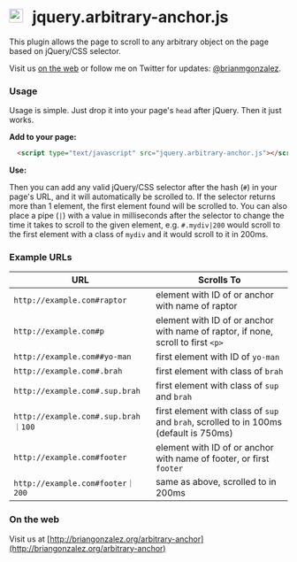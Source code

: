 # <img src="http://briangonzalez.org/uploads/jqueryaa-anchor.svg" width=25 style="margin-right: 10px"> jquery.arbitrary-anchor.js

This plugin allows the page to scroll to any arbitrary object on the page based on jQuery/CSS selector. 

Visit us [on the web](http://briangonzalez.org/arbitrary-anchor) or follow me on Twitter for updates: [@brianmgonzalez](http://twitter.com/brianmgonzalez).

### Usage

Usage is simple. Just drop it into your page's `head` after jQuery. Then it just works.

__Add to your page:__
```html
  <script type="text/javascript" src="jquery.arbitrary-anchor.js"></script>
```
__Use:__

Then you can add any valid jQuery/CSS selector after the hash (`#`) in your page's URL, and it will automatically be scrolled to. 
If the selector returns more than 1 element, the first element found will be scrolled to. You can also place a pipe (`|`) with a value in milliseconds after the selector to change the 
time it takes to scroll to the given element, e.g. `#.mydiv|200` would scroll to the first element with a class of `mydiv` and it would scroll to it
in 200ms.


### Example URLs

 URL                                | Scrolls To                                                                              
------------------------------------|-----------------------------------------------------------------------------------------
 `http://example.com#raptor`        | element with ID of or anchor with name of raptor                                        
 `http://example.com#p`             | element with ID of or anchor with name of raptor, if none, scroll to first `<p>`        
 `http://example.com##yo-man`       | first element with ID of `yo-man`                                                       
 `http://example.com#.brah`         | first element with class of `brah`                                                      
 `http://example.com#.sup.brah`     | first element with class of `sup` and `brah`                                            
 `http://example.com#.sup.brah｜100` | first element with class of `sup` and `brah`, scrolled to in 100ms (default is 750ms)                                             
 `http://example.com#footer`        | element with ID of or anchor with name of footer, or first `footer`  
 `http://example.com#footer｜200`    | same as above, scrolled to in 200ms 
 
 
### On the web

Visit us at [http://briangonzalez.org/arbitrary-anchor](http://briangonzalez.org/arbitrary-anchor)
 
